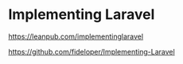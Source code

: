 # Implementing Laravel

https://leanpub.com/implementinglaravel

https://github.com/fideloper/Implementing-Laravel



